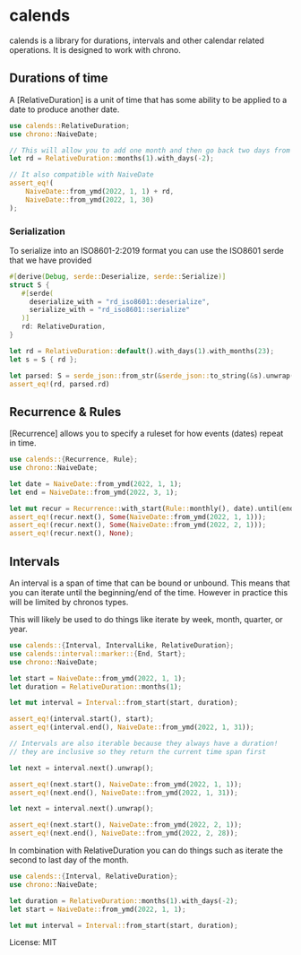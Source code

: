 # calends

calends is a library for durations, intervals and other calendar related operations. It is
designed to work with chrono.

## Durations of time

A [RelativeDuration] is a unit of time that has some ability to be applied to a date to produce another
date.

```rust
use calends::RelativeDuration;
use chrono::NaiveDate;

// This will allow you to add one month and then go back two days from the added month
let rd = RelativeDuration::months(1).with_days(-2);

// It also compatible with NaiveDate
assert_eq!(
    NaiveDate::from_ymd(2022, 1, 1) + rd,
    NaiveDate::from_ymd(2022, 1, 30)
);
```

### Serialization

To serialize into an ISO8601-2:2019 format you can use the ISO8601 serde that we have provided

```rust
#[derive(Debug, serde::Deserialize, serde::Serialize)]
struct S {
   #[serde(
     deserialize_with = "rd_iso8601::deserialize",
     serialize_with = "rd_iso8601::serialize"
   )]
   rd: RelativeDuration,
}

let rd = RelativeDuration::default().with_days(1).with_months(23);
let s = S { rd };

let parsed: S = serde_json::from_str(&serde_json::to_string(&s).unwrap()).unwrap();
assert_eq!(rd, parsed.rd)
```

## Recurrence & Rules

[Recurrence] allows you to specify a ruleset for how events (dates) repeat in time.

```rust
use calends::{Recurrence, Rule};
use chrono::NaiveDate;

let date = NaiveDate::from_ymd(2022, 1, 1);
let end = NaiveDate::from_ymd(2022, 3, 1);

let mut recur = Recurrence::with_start(Rule::monthly(), date).until(end);
assert_eq!(recur.next(), Some(NaiveDate::from_ymd(2022, 1, 1)));
assert_eq!(recur.next(), Some(NaiveDate::from_ymd(2022, 2, 1)));
assert_eq!(recur.next(), None);
```

## Intervals

An interval is a span of time that can be bound or unbound. This means that you
can iterate until the beginning/end of the time. However in practice this will be limited by
chronos types.

This will likely be used to do things like iterate by week, month, quarter, or year.

```rust
use calends::{Interval, IntervalLike, RelativeDuration};
use calends::interval::marker::{End, Start};
use chrono::NaiveDate;

let start = NaiveDate::from_ymd(2022, 1, 1);
let duration = RelativeDuration::months(1);

let mut interval = Interval::from_start(start, duration);

assert_eq!(interval.start(), start);
assert_eq!(interval.end(), NaiveDate::from_ymd(2022, 1, 31));

// Intervals are also iterable because they always have a duration!
// they are inclusive so they return the current time span first

let next = interval.next().unwrap();

assert_eq!(next.start(), NaiveDate::from_ymd(2022, 1, 1));
assert_eq!(next.end(), NaiveDate::from_ymd(2022, 1, 31));

let next = interval.next().unwrap();

assert_eq!(next.start(), NaiveDate::from_ymd(2022, 2, 1));
assert_eq!(next.end(), NaiveDate::from_ymd(2022, 2, 28));

```

In combination with RelativeDuration you can do things such as iterate the second to last day
of the month.

```rust
use calends::{Interval, RelativeDuration};
use chrono::NaiveDate;

let duration = RelativeDuration::months(1).with_days(-2);
let start = NaiveDate::from_ymd(2022, 1, 1);

let mut interval = Interval::from_start(start, duration);
```

License: MIT
